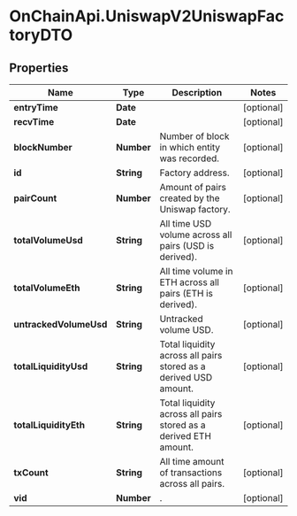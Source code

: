 # OnChainApi.UniswapV2UniswapFactoryDTO

## Properties

Name | Type | Description | Notes
------------ | ------------- | ------------- | -------------
**entryTime** | **Date** |  | [optional] 
**recvTime** | **Date** |  | [optional] 
**blockNumber** | **Number** | Number of block in which entity was recorded. | [optional] 
**id** | **String** | Factory address. | [optional] 
**pairCount** | **Number** | Amount of pairs created by the Uniswap factory. | [optional] 
**totalVolumeUsd** | **String** | All time USD volume across all pairs (USD is derived). | [optional] 
**totalVolumeEth** | **String** | All time volume in ETH across all pairs (ETH is derived). | [optional] 
**untrackedVolumeUsd** | **String** | Untracked volume USD. | [optional] 
**totalLiquidityUsd** | **String** | Total liquidity across all pairs stored as a derived USD amount. | [optional] 
**totalLiquidityEth** | **String** | Total liquidity across all pairs stored as a derived ETH amount. | [optional] 
**txCount** | **String** | All time amount of transactions across all pairs. | [optional] 
**vid** | **Number** | . | [optional] 


